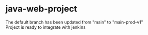 # java-web-project
The default branch has been updated from "main" to "main-prod-v1" 
Project is ready to integrate with jenkins 
